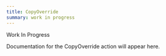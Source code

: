 ```yaml
---
title: CopyOverride
summary: work in progress
---
```


Work In Progress

Documentation for the CopyOverride action will appear here.

